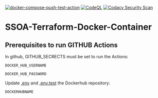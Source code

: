 [![docker-compose-push-test-action](https://github.com/rainan16/SSOA-Terraform-Docker-Container/actions/workflows/docker-publish-test.yml/badge.svg)](https://github.com/rainan16/SSOA-Terraform-Docker-Container/actions/workflows/docker-publish-test.yml)
[![CodeQL](https://github.com/rainan16/SSOA-Terraform-Docker-Container/actions/workflows/codeql-analysis.yml/badge.svg)](https://github.com/rainan16/SSOA-Terraform-Docker-Container/actions/workflows/codeql-analysis.yml)
[![Codacy Security Scan](https://github.com/rainan16/SSOA-Terraform-Docker-Container/actions/workflows/codacy-analysis.yml/badge.svg)](https://github.com/rainan16/SSOA-Terraform-Docker-Container/actions/workflows/codacy-analysis.yml)

# SSOA-Terraform-Docker-Container

## Prerequisites to run GITHUB Actions

In github, GITHUB_SECRECTS must be set to run the Actions:

```DOCKER_HUB_USERNAME```

```DOCKER_HUB_PASSWORD```

Update [.env](.env) and [.env.test](.env.test) the Dockerhub repository:

```DOCKERHUBNAME```

